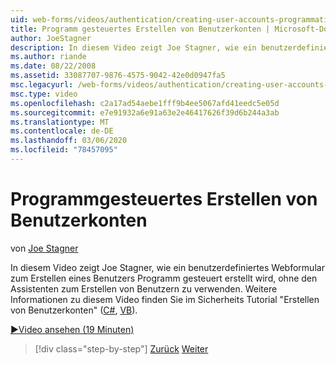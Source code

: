 ```yaml
---
uid: web-forms/videos/authentication/creating-user-accounts-programmatically
title: Programm gesteuertes Erstellen von Benutzerkonten | Microsoft-Dokumentation
author: JoeStagner
description: In diesem Video zeigt Joe Stagner, wie ein benutzerdefiniertes Webformular zum Erstellen eines Benutzers Programm gesteuert erstellt wird, ohne den Assistenten zum Erstellen von Benutzern zu verwenden. Weitere i...
ms.author: riande
ms.date: 08/22/2008
ms.assetid: 33087707-9876-4575-9042-42e0d0947fa5
msc.legacyurl: /web-forms/videos/authentication/creating-user-accounts-programmatically
msc.type: video
ms.openlocfilehash: c2a17ad54aebe1fff9b4ee5067afd41eedc5e05d
ms.sourcegitcommit: e7e91932a6e91a63e2e46417626f39d6b244a3ab
ms.translationtype: MT
ms.contentlocale: de-DE
ms.lasthandoff: 03/06/2020
ms.locfileid: "78457095"
---
```

# <a name="creating-user-accounts-programmatically"></a>Programmgesteuertes Erstellen von Benutzerkonten

von [Joe Stagner](https://github.com/JoeStagner)

In diesem Video zeigt Joe Stagner, wie ein benutzerdefiniertes Webformular zum Erstellen eines Benutzers Programm gesteuert erstellt wird, ohne den Assistenten zum Erstellen von Benutzern zu verwenden. Weitere Informationen zu diesem Video finden Sie im Sicherheits Tutorial "Erstellen von Benutzerkonten" ([C#](../../overview/older-versions-security/membership/creating-user-accounts-cs.md), [VB](../../overview/older-versions-security/membership/creating-user-accounts-vb.md)).

[&#9654;Video ansehen (19 Minuten)](https://channel9.msdn.com/Blogs/ASP-NET-Site-Videos/creating-user-accounts-programmatically)

> [!div class="step-by-step"]
> [Zurück](creating-user-accounts-with-the-create-user-wizard.md)
> [Weiter](validating-users-manually.md)
